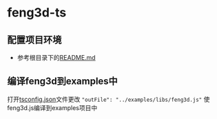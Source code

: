 # feng3d-ts

## 配置项目环境
* 参考根目录下的[README.md](../README.md)

## 编译feng3d到examples中
打开[tsconfig.json](tsconfig.json)文件更改 `"outFile": "../examples/libs/feng3d.js"` 使feng3d.js编译到examples项目中
